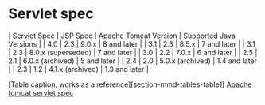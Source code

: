 # Servlet spec

| Servlet Spec | JSP Spec | Apache Tomcat Version | Supported Java Versions |
| 4.0          | 2.3      | 9.0.x                 | 8 and later             |
| 3.1          | 2.3      | 8.5.x                 | 7 and later             |
| 3.1          | 2.3      | 8.0.x (superseded)    | 7 and later             |
| 3.0          | 2.2      | 7.0.x                 | 6 and later             |
| 2.5          | 2.1      | 6.0.x (archived)      | 5 and later             |
| 2.4          | 2.0      | 5.0.x (archived)      | 1.4 and later           |
| 2.3          | 1.2      | 4.1.x (archived)      | 1.3 and later           |

[Table caption, works as a reference][section-mmd-tables-table1] 
[Apache tomcat servlet spec](http://tomcat.apache.org/whichversion.html)

